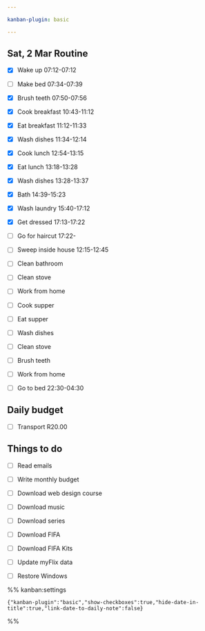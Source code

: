 ```yaml
---

kanban-plugin: basic

---
```


## Sat, 2 Mar Routine

- [x] Wake up 07:12-07:12
- [ ] Make bed 07:34-07:39
- [x] Brush teeth 07:50-07:56
- [x] Cook breakfast 10:43-11:12
- [x] Eat breakfast 11:12-11:33
- [x] Wash dishes 11:34-12:14
- [x] Cook lunch 12:54-13:15
- [x] Eat lunch 13:18-13:28
- [x] Wash dishes 13:28-13:37
- [x] Bath 14:39-15:23
- [x] Wash laundry 15:40-17:12
- [x] Get dressed 17:13-17:22
- [ ] Go for haircut 17:22-
- [ ] Sweep inside house 12:15-12:45
- [ ] Clean bathroom
- [ ] Clean stove
- [ ] Work from home
- [ ] Cook supper
- [ ] Eat supper
- [ ] Wash dishes
- [ ] Clean stove
- [ ] Brush teeth
- [ ] Work from home
- [ ] Go to bed 22:30-04:30


## Daily budget

- [ ] Transport R20.00


## Things to do

- [ ] Read emails
- [ ] Write monthly budget
- [ ] Download web design course
- [ ] Download music
- [ ] Download series
- [ ] Download FIFA
- [ ] Download FIFA Kits
- [ ] Update myFlix data
- [ ] Restore Windows




%% kanban:settings
```
{"kanban-plugin":"basic","show-checkboxes":true,"hide-date-in-title":true,"link-date-to-daily-note":false}
```
%%